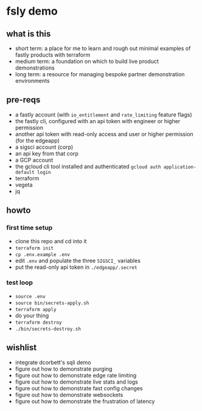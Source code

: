 # fsly demo

## what is this
- short term: a place for me to learn and rough out minimal examples of fastly products with terraform
- medium term: a foundation on which to build live product demonstrations
- long term: a resource for managing bespoke partner demonstration environments

## pre-reqs
- a fastly account (with `io_entitlement` and `rate_limiting` feature flags)
- the fastly cli, configured with an api token with engineer or higher permission
- another api token with read-only access and user or higher permission (for the edgeapp)
- a sigsci account (corp)
- an api key from that corp
- a GCP account
- the gcloud cli tool installed and authenticated
`gcloud auth application-default login`
- terraform
- vegeta
- jq

## howto
### first time setup
- clone this repo and cd into it
- `terraform init`
- `cp .env.example .env`
- edit `.env` and populate the three `SIGSCI_` variables
- put the read-only api token in `./edgeapp/.secret`
### test loop
- `source .env`
- `source bin/secrets-apply.sh`
- `terraform apply`
- do your thing
- `terraform destroy`
- `./bin/secrets-destroy.sh`

## wishlist
- integrate dcorbett's sqli demo
- figure out how to demonstrate purging
- figure out how to demonstrate edge rate limiting
- figure out how to demonstrate live stats and logs
- figure out how to demonstrate fast config changes
- figure out how to demonstrate websockets
- figure out how to demonstrate the frustration of latency